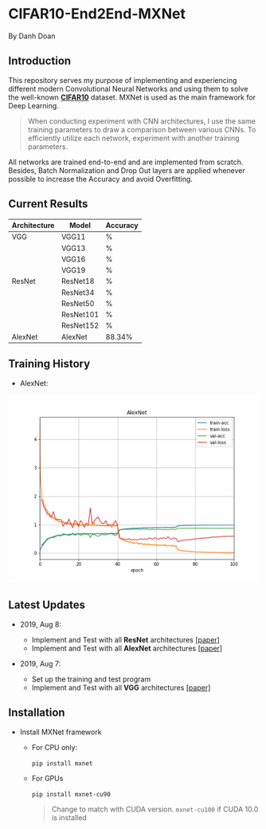 # CIFAR10-End2End-MXNet

By Danh Doan

## Introduction
This repository serves my purpose of implementing and experiencing different modern Convolutional Neural Networks and using them to solve the well-known [**CIFAR10**](https://www.cs.toronto.edu/~kriz/cifar.html) dataset. MXNet is used as the main framework for Deep Learning.

> When conducting experiment with CNN architectures, I use the same training parameters to draw a comparison between various CNNs. To efficiently utilize each network, experiment with another training parameters.

All networks are trained end-to-end and are implemented from scratch. 
Besides, Batch Normalization and Drop Out layers are applied whenever possible
to increase the Accuracy and avoid Overfitting.

## Current Results
|Architecture | Model     | Accuracy|
|-------------|-----------|---------|
| VGG         | VGG11     | %  |
|             | VGG13     | %  |
|             | VGG16     | %  |
|             | VGG19     | %  |
| ResNet      | ResNet18  | %  |
|             | ResNet34  | % |
|             | ResNet50  | % |
|             | ResNet101 | % |
|             | ResNet152 | % |
|AlexNet      | AlexNet   | 88.34%  |

## Training History
* AlexNet:

![AlexNet](history/alexnet-acc-0.8834.png)


## Latest Updates
* 2019, Aug 8:
  * Implement and Test with all **ResNet** architectures [[paper]](https://arxiv.org/abs/1512.03385)
  * Implement and Test with all **AlexNet** architectures [[paper]](https://papers.nips.cc/paper/4824-imagenet-classification-with-deep-convolutional-neural-networks.pdf)

* 2019, Aug 7:
	* Set up the training and test program
	* Implement and Test with all **VGG** architectures [[paper]](https://arxiv.org/abs/1409.1556)

## Installation
* Install MXNet framework
	* For CPU only:
	
		`pip install mxnet`
	
	* For GPUs
		
		`pip install mxnet-cu90`
    	> Change to match with CUDA version. `mxnet-cu100` if CUDA 10.0 is installed
	
